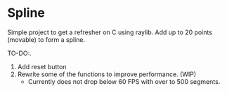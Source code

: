# Spline
Simple project to get a refresher on C using raylib.
Add up to 20 points (movable) to form a spline.

TO-DO:.
1. Add reset button 
2. Rewrite some of the functions to improve performance. (WIP)
    - Currently does not drop below 60 FPS with over to 500 segments.
